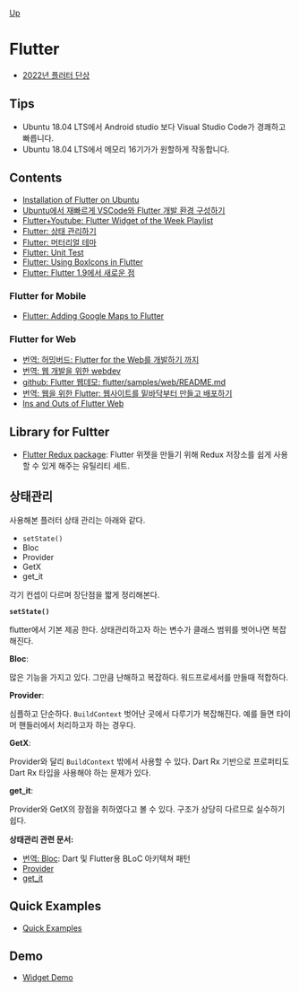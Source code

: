 [Up](../index.md)

# Flutter

- [2022년 플러터 단상](a_shoft_thought_of_flutter_in_2022.md)

## Tips

- Ubuntu 18.04 LTS에서 Android studio 보다 Visual Studio Code가 경쾌하고 빠릅니다.
- Ubuntu 18.04 LTS에서 메모리 16기가가 원할하게 작동합니다.

## Contents

- [Installation of Flutter on Ubuntu](installation_of_flutter_on_ubuntu.md)
-  [Ubuntu에서 재빠르게 VSCode와 Flutter 개발 환경 구성하기](ubuntu_flutter_vscode_quick.md)
- [Flutter+Youtube: Flutter Widget of the Week Playlist](https://www.youtube.com/playlist?list=PLOU2XLYxmsIL0pH0zWe_ZOHgGhZ7UasUE)
- [Flutter: 상태 관리하기](state_management/index.md)
- [Flutter: 머터리얼 테마](material_theme.md)
- [Flutter: Unit Test](./unit_test/index.md)
- [Flutter: Using BoxIcons in Flutter](using_boxicons_in_flutter.md)
- [Flutter: Flutter 1.9에서 새로운 점](what_is_new_in_flutter_1_9.md)

### Flutter for Mobile

- [Flutter: Adding Google Maps to Flutter](https://medium.com/flutter-io/google-maps-and-flutter-cfb330f9a245)

### Flutter for Web

- [번역: 허밍버드: Flutter for the Web를 개발하기 까지](hummingboard_building_flutter_for_the_web.md)
- [번역: 웹 개발을 위한 webdev](https://dart.dev/tools/webdev#using-webdev-and-build_runner-commands)
- [github: Flutter 웹데모: flutter/samples/web/README.md](https://github.com/flutter/samples/tree/master/web)
- [번역: 웹을 위한 Flutter: 웹사이트를 밑바닥부터 만들고 배포하기](flutter_for_web_create_and_deploy_a_website_from_scratch.md)
- [Ins and Outs of Flutter Web](https://medium.com/flutter-community/ins-and-outs-of-flutter-web-7a82721dc19a)

## Library for Fultter

- [Flutter Redux package](https://pub.dev/packages/flutter_redux): Flutter 위젯을 만들기 위해 Redux 저장소를 쉽게 사용할 수 있게 해주는 유틸리티 세트.

## 상태관리

사용해본 플러터 상태 관리는 아래와 같다.

- `setState()`
- Bloc
- Provider
- GetX
- get_it

각기 컨셉이 다르며 장단점을 짧게 정리해본다.

**`setState()`**

flutter에서 기본 제공 한다. 상태관리하고자 하는 변수가 클래스 범위를 벗어나면 복잡해진다.

**Bloc**:

많은 기능을 가지고 있다. 그만큼 난해하고 복잡하다. 워드프로세서를 만들때 적합하다.

**Provider**:

심플하고 단순하다. `BuildContext` 벗어난 곳에서 다루기가 복잡해진다. 예를 들면 타이머 핸들러에서 처리하고자 하는 경우다.

**GetX**:

Provider와 달리 `BuildContext` 밖에서 사용할 수 있다. Dart Rx 기반으로 프로퍼티도 Dart Rx 타입을 사용해야 하는 문제가 있다.

**get_it**:

Provider와 GetX의 장점을 취하였다고 볼 수 있다. 구조가 상당히 다르므로 실수하기 쉽다.

**상태관리 관련 문서:**

- [번역: Bloc](./bloc/index.md): Dart 및 Flutter용 BLoC 아키텍쳐 패턴
- [Provider](./provider/index.md)
- [get_it](get_it/index.md)

## Quick Examples

- [Quick Examples](./quick_examples.md)

## Demo

- [Widget Demo](widget_demo.md)

